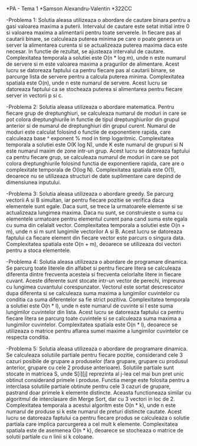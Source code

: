 *PA - Tema 1
*Samson Alexandru-Valentin
*322CC

-Problema 1:
    Solutia aleasa utilizeaza o abordare de cautare binara pentru a gasi 
    valoarea maxima a puterii. Intervalul de cautare este setat initial intre 
    0 si valoarea maxima a alimentarii pentru toate serverele. In fiecare pas 
    al cautarii binare, se calculeaza puterea minima pe care o poate genera un 
    server la alimentarea curenta si se actualizeaza puterea maxima daca este 
    necesar. In functie de rezultat, se ajusteaza intervalul de cautare.
    Complexitatea temporala a solutiei este O(n * log m), unde n este numarul 
    de servere si m este valoarea maxima a pragurilor de alimentare. Acest 
    lucru se datoreaza faptului ca pentru fiecare pas al cautarii binare, se 
    parcurge lista de servere pentru a calcula puterea minima.
    Complexitatea spatiala este O(n), unde n este numarul de servere. Acest 
    lucru se datoreaza faptului ca se stocheaza puterea si alimentarea pentru 
    fiecare server in vectorii p si c.

-Problema 2:
    Solutia aleasa utilizeaza o abordare matematica. Pentru fiecare grup de 
    dreptunghiuri, se calculeaza numarul de moduri in care se pot colora 
    dreptunghiurile in functie de tipul dreptunghiurilor din grupul anterior 
    si de numarul de dreptunghiuri din grupul curent. Numarul de moduri este 
    calculat folosind o functie de exponentiere rapida, care calculeaza base ^ 
    exponent % mod in timp logaritmic.
    Complexitatea temporala a solutiei este O(K log N), unde K este numarul de 
    grupuri si N este numarul maxim de zone intr-un grup. Acest lucru se 
    datoreaza faptului ca pentru fiecare grup, se calculeaza numarul de moduri 
    in care se pot colora dreptunghiurile folosind functia de exponentiere 
    rapida, care are o complexitate temporala de O(log N).
    Complexitatea spatiala este O(1), deoarece nu se utilizeaza structuri de 
    date suplimentare care depind de dimensiunea inputului.

-Problema 3:
    Solutia aleasa utilizeaza o abordare greedy. Se parcurg vectorii A si B 
    simultan, iar pentru fiecare pozitie se verifica daca elementele sunt 
    egale. Daca sunt, se trece la urmatoarele elemente si se actualizeaza 
    lungimea maxima. Daca nu sunt, se construieste o suma cu elementele 
    urmatoare pentru elementul curent pana cand suma este egala cu suma din 
    celalalt vector.
    Complexitatea temporala a solutiei este O(n + m), unde n si m sunt 
    lungimile vectorilor A si B. Acest lucru se datoreaza faptului ca fiecare 
    element din fiecare vector este parcurs o singura data.
    Complexitatea spatiala este O(n + m), deoarece se utilizeaza doi vectori 
    pentru a stoca elementele.

-Problema 4:
    Solutia aleasa utilizeaza o abordare de programare dinamica. Se parcurg 
    toate literele din alfabet si pentru fiecare litera se calculeaza 
    diferenta dintre frecventa acesteia si frecventa celorlalte litere in 
    fiecare cuvant. Aceste diferente sunt stocate intr-un vector de perechi, 
    impreuna cu lungimea cuvantului corespunzator. Vectorul este sortat 
    descrescator dupa diferenta si se calculeaza suma maxima a lungimilor 
    cuvintelor cu conditia ca suma diferentelor sa fie strict pozitiva.
    Complexitatea temporala a solutiei este O(n * l), unde n este numarul
    de cuvinte si l este suma lungimilor cuvintelor din lista. Acest lucru se
    datoreaza faptului ca pentru fiecare litera se parcurg toate cuvintele si 
    se calculeaza suma maxima a lungimilor cuvintelor.
    Complexitatea spatiala este O(n * l), deoarece se utilizeaza o matrice 
    pentru aflarea sumei maxime a lungimilor cuvintelor ce respecta conditia.

-Problema 5:
    Solutia aleasa utilizeaza o abordare de programare dinamica. Se calculeaza 
    solutiile partiale pentru fiecare pozitie, considerand cele 3 cazuri 
    posibile de grupare a produselor (fara grupare, grupare cu produsul 
    anterior, grupare cu cele 2 produse anterioare). Solutiile partiale sunt 
    stocate in matricea S, unde S[i][j] reprezinta al j-lea cel mai bun pret 
    unic obtinut considerand primele i produse.
    Functia merge este folosita pentru a interclasa solutiile partiale obtinute 
    pentru cele 3 cazuri de grupare, pastrand doar primele k elemente 
    distincte. Aceasta functioneaza similar cu algoritmul de interclasare din 
    Merge Sort, dar cu 3 vectori in loc de 2.
    Complexitatea temporala a acestui algoritm este O(n * k), unde n este 
    numarul de produse si k este numarul de preturi distincte cautate. Acest 
    lucru se datoreaza faptului ca pentru fiecare produs se calculeaza o 
    solutie partiala care implica parcurgerea a cel mult k elemente.
    Complexitatea spatiala este de asemenea O(n * k), deoarece se stocheaza o 
    matrice de solutii partiale cu n linii si k coloane.